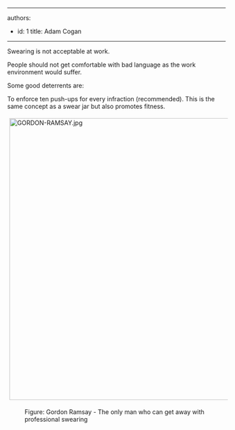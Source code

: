 

---
authors:
  - id: 1
    title: Adam Cogan
---




<span class='intro'> <p>​Swearing is not acceptable at work.&#160;<br></p><p>People should not&#160;get comfortable with bad language as&#160;the work environment would suffer.</p><p>Some good&#160;deterrents&#160;are&#58;​<br></p> </span>

<p>To enforce&#160;ten&#160;push-ups for every infraction&#160;​(recommended). ​This is the same concept as a swear jar but also promotes fitness.&#160;​</p><dl class="ssw15-rteElement-ImageArea">
   <img src="/PublishingImages/GORDON-RAMSAY.jpg" alt="GORDON-RAMSAY.jpg" style="margin&#58;5px;width&#58;650px;" />
</dl><dd class="ssw15-rteElement-FigureNormal">Figure&#58; Gordon Ramsay - The only man who​ can ​​​​get away with professional swearing</dd>



